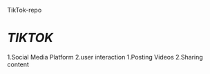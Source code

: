 TikTok-repo
# *TIKTOK*
1.Social Media Platform
2.user interaction
1.Posting Videos
2.Sharing content
